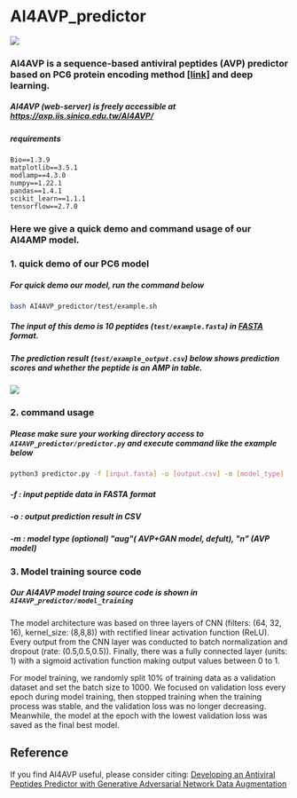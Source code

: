 # AI4AVP_predictor
![](https://i.imgur.com/HWPjJ4R.png)
### AI4AVP is a sequence-based antiviral peptides (AVP) predictor based on PC6 protein encoding method [[link]](https://github.com/LinTzuTang/PC6-protein-encoding-method) and deep learning.
##### AI4AVP (web-server) is freely accessible at https://axp.iis.sinica.edu.tw/AI4AVP/

##### requirements
```
Bio==1.3.9
matplotlib==3.5.1
modlamp==4.3.0
numpy==1.22.1
pandas==1.4.1
scikit_learn==1.1.1
tensorflow==2.7.0
```

### Here we give a quick demo and command usage of our AI4AMP model.  
### 1. quick demo of our PC6 model
##### For quick demo our model, run the command below
```bash 
bash AI4AVP_predictor/test/example.sh
```
##### The input of this demo is 10 peptides (```test/example.fasta```) in [FASTA](https://en.wikipedia.org/wiki/FASTA_format) format.
##### The prediction result (```test/example_output.csv```) below shows prediction scores  and whether the peptide is an AMP in table.
![](https://i.imgur.com/xLjlGHV.png)
### 2. command usage
##### Please make sure your working directory access to  ```AI4AVP_predictor/predictor.py``` and execute command like the example below

```bash
python3 predictor.py -f [input.fasta] -o [output.csv] -m [model_type]
```
##### -f : input peptide data in FASTA format
##### -o : output prediction result in CSV 
##### -m : model type (optional) "aug"( AVP+GAN model, defult), "n" (AVP model)

### 3. Model training source code
##### Our AI4AVP model traing source code is shown in  ```AI4AVP_predictor/model_training```
The model architecture was based on three layers of CNN (filters: (64, 32, 16), kernel_size: (8,8,8)) with rectified linear activation function (ReLU). Every output from the CNN layer was conducted to batch normalization and dropout (rate: (0.5,0.5,0.5)). Finally, there was a fully connected layer (units: 1) with a sigmoid activation function making output values between 0 to 1. 

For model training, we randomly split 10% of training data as a validation dataset and set the batch size to 1000. We focused on validation loss every epoch during model training, then stopped training when the training process was stable, and the validation loss was no longer decreasing. Meanwhile, the model at the epoch with the lowest validation loss was saved as the final best model.

## Reference
If you find AI4AVP useful, please consider citing: [Developing an Antiviral Peptides Predictor with Generative Adversarial Network Data Augmentation](https://www.biorxiv.org/content/10.1101/2021.11.29.470292v1)  


